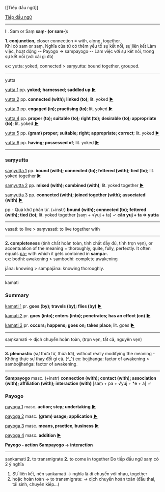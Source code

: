 [[Tiếp đầu ngữ]]

[Tiếp đầu ngữ](https://www.buddha-vacana.org/toolbox/pref.html)

---
I . Sam or Saṃ
**saṃ- (or sam-):**

**1. conjunction**, closer connection = with, along, together.  
	Khi có sam or saṃ, Nghĩa của từ có thêm yếu tố sự kết nối, sự liên kết
	Làm việc, hoạt động -- Payogo -> sampayogo -- Làm việc với sự kết nối, trong sự kết nối (với cái gì đó)
	
ex: yutta: yoked, connected > saṃyutta: bound together, grouped.

---

yutta

[yutta 1](https://dpdict.net/?q=yutta#yutta_1) pp. **yoked; harnessed; saddled up** [►](https://dpdict.net/?q=yutta#yutta_1)

[yutta 2](https://dpdict.net/?q=yutta#yutta_2) pp. **connected (with); linked (to)**; lit. yoked [►](https://dpdict.net/?q=yutta#yutta_2)

[yutta 3](https://dpdict.net/?q=yutta#yutta_3) pp. **engaged (in); practising (to)**; lit. yoked [►](https://dpdict.net/?q=yutta#yutta_3)

[yutta 4](https://dpdict.net/?q=yutta#yutta_4) pp. **proper (to); suitable (to); right (to); desirable (to); appropriate (to)**; lit. yoked [►](https://dpdict.net/?q=yutta#yutta_4)

[yutta 5](https://dpdict.net/?q=yutta#yutta_5) pp. **(gram) proper; suitable; right; appropriate; correct**; lit. yoked [►](https://dpdict.net/?q=yutta#yutta_5)

[yutta 6](https://dpdict.net/?q=yutta#yutta_6) pp. **having; possessed of**; lit. yoked [►](https://dpdict.net/?q=yutta#yutta_6)

---

### saṃyutta

[saṃyutta 1](https://dpdict.net/?q=sa%E1%B9%83yutta#sa%E1%B9%83yutta_1) pp. **bound (with); connected (to); fettered (with); tied (to)**; lit. yoked together [►](https://dpdict.net/?q=sa%E1%B9%83yutta#sa%E1%B9%83yutta_1)

[saṃyutta 2](https://dpdict.net/?q=sa%E1%B9%83yutta#sa%E1%B9%83yutta_2) pp. **mixed (with); combined (with)**; lit. yoked together [►](https://dpdict.net/?q=sa%E1%B9%83yutta#sa%E1%B9%83yutta_2)

[saṃyutta 3](https://dpdict.net/?q=sa%E1%B9%83yutta#sa%E1%B9%83yutta_3) pp. **connected (with); joined together (with); associated (with)** [►](https://dpdict.net/?q=sa%E1%B9%83yutta#sa%E1%B9%83yutta_3)

pp - Quá khứ phân từ. (+instr) **bound (with); connected (to); fettered (with); tied (to)**; lit. yoked together [saṃ + √yuj + ta] ✓
**căn yuj + ta => yutta**

---


vasati: to live > saṃvasati: to live together with

---
**2. completeness** (tính chất hoàn toàn, tính chất đầy đủ, tính trọn vẹn), or accentuation of the meaning = thoroughly, quite, fully, perfectly. It often equals [pa-](https://www.buddha-vacana.org/toolbox/pref.html#pa) with which it gets combined in **sampa-**.  
ex: bodhi: awakening > sambodhi: complete awakening

jāna: knowing > sampajāna: knowing thoroughly.

---
kamati 
### Summary

[kamati 1](https://dpdict.net/?q=kamati#kamati_1) pr. **goes (by); travels (by); flies (by)** [►](https://dpdict.net/?q=kamati#kamati_1)

[kamati 2](https://dpdict.net/?q=kamati#kamati_2) pr. **goes (into); enters (into); penetrates; has an effect (on)** [►](https://dpdict.net/?q=kamati#kamati_2)

[kamati 3](https://dpdict.net/?q=kamati#kamati_3) pr. **occurs; happens; goes on; takes place**; lit. goes [►](https://dpdict.net/?q=kamati#kamati_3)

---
saṃkamati -> dịch chuyển hoàn toàn, (trọn vẹn, tất cả, nguyên vẹn)

---

**3. pleonastic** (sự thừa từ, thừa lời), without really modifying the meaning - Không thực sự thay đổi gì cả.  (^_^)
ex: bojjhaṅga: factor of awakening > sambojjhaṅga: factor of awakening.  
  
  
  
---

**Sampayogo**
masc. (+instr) **connection (with); contact (with); association (with); affiliation (with); interaction (with)** [saṃ + pa + √yuj + *e + a] ✓

### Payogo

[payoga 1](https://dpdict.net/?q=payogo#payoga_1) masc. **action; step; undertaking** [►](https://dpdict.net/?q=payogo#payoga_1)

[payoga 2](https://dpdict.net/?q=payogo#payoga_2) masc. **(gram) usage; application** [►](https://dpdict.net/?q=payogo#payoga_2)

[payoga 3](https://dpdict.net/?q=payogo#payoga_3) masc. **means, practice, business** [►](https://dpdict.net/?q=payogo#payoga_3)

[payoga 4](https://dpdict.net/?q=payogo#payoga_4) masc. **addition** [►](https://dpdict.net/?q=payogo#payoga_4)

**Payogo - action**
**Sampayogo -> interaction**

---
saṇkamati
**2.** to transmigrate
**2.** to come in together 
Do tiếp đầu ngữ saṃ có 2 ý nghĩa
1. SỰ liên kết, nên saṇkamati -> nghĩa là di chuyển với nhau, together
2. hoặc hoàn toàn -> to transmigrate: -> dịch chuyển hoàn toàn (đầu thai, tái sinh, chuyển kiếp...)